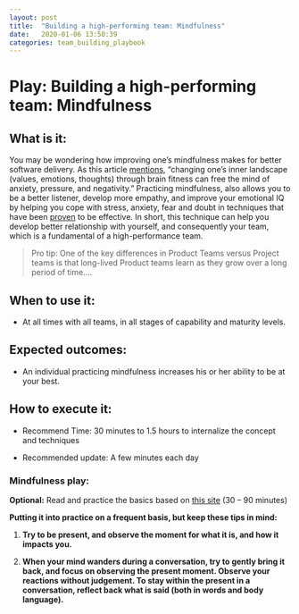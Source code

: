 ```yaml
---
layout: post
title:  "Building a high-performing team: Mindfulness"
date:   2020-01-06 13:50:39
categories: team_building_playbook
---
```

Play: Building a high-performing team: Mindfulness
==================================================

What is it:
-----------

You may be wondering how improving one’s mindfulness makes for better software
delivery. As this article
[mentions](https://sdtimes.com/developers/converging-software-development-mindfulness/),
“changing one’s inner landscape (values, emotions, thoughts) through brain
fitness can free the mind of anxiety, pressure, and negativity.” Practicing
mindfulness, also allows you to be a better listener, develop more empathy, and
improve your emotional IQ by helping you cope with stress, anxiety, fear and
doubt in techniques that have been
[proven](https://news.harvard.edu/gazette/story/2018/04/harvard-researchers-study-how-mindfulness-may-change-the-brain-in-depressed-patients/)
to be effective. In short, this technique can help you develop better
relationship with yourself, and consequently your team, which is a fundamental
of a high-performance team.

>   Pro tip: One of the key differences in Product Teams versus Project teams is
>   that long-lived Product teams learn as they grow over a long period of
>   time….

When to use it:
---------------

-   At all times with all teams, in all stages of capability and maturity
    levels.

Expected outcomes:
------------------

-   An individual practicing mindfulness increases his or her ability to be at
    your best.

How to execute it:
------------------

-   Recommend Time: 30 minutes to 1.5 hours to internalize the concept and
    techniques

-   Recommended update: A few minutes each day

### Mindfulness play:

**Optional:** Read and practice the basics based on [this
site](https://www.mindful.org/meditation/mindfulness-getting-started/) (30 – 90
minutes)

**Putting it into practice on a frequent basis, but keep these tips in mind:**

1.  **Try to be present, and observe the moment for what it is, and how it
    impacts you.**

2.  **When your mind wanders during a conversation, try to gently bring it back,
    and focus on observing the present moment. Observe your reactions without
    judgement. To stay within the present in a conversation, reflect back what
    is said (both in words and body language).**
